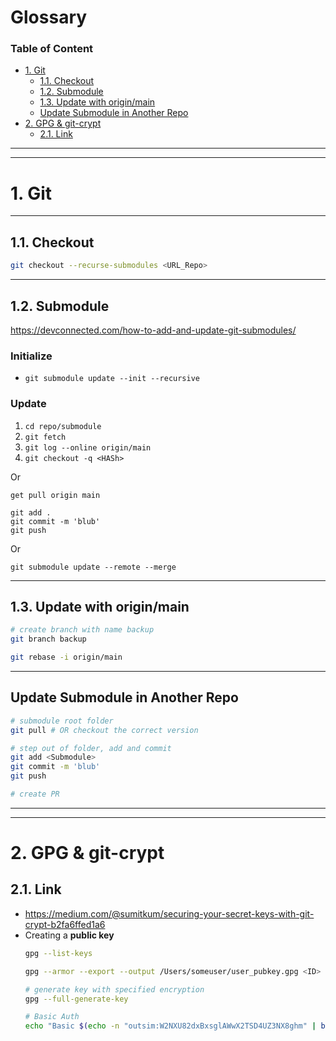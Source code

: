 # Glossary <!-- omit in toc -->
### Table of Content <!-- omit in toc -->
- [1. Git](#1-git)
  - [1.1. Checkout](#11-checkout)
  - [1.2. Submodule](#12-submodule)
  - [1.3. Update with origin/main](#13-update-with-originmain)
  - [Update Submodule in Another Repo](#update-submodule-in-another-repo)
- [2. GPG & git-crypt](#2-gpg--git-crypt)
  - [2.1. Link](#21-link)

---
---
# 1. Git

---
## 1.1. Checkout
```sh
git checkout --recurse-submodules <URL_Repo>
```

---
## 1.2. Submodule

https://devconnected.com/how-to-add-and-update-git-submodules/

### Initialize <!-- omit in toc -->

- `git submodule update --init --recursive`

### Update <!-- omit in toc -->
1. `cd repo/submodule`
2. `git fetch`
3. `git log --online origin/main`
4. `git checkout -q <HASh>`

Or
```
get pull origin main

git add .
git commit -m 'blub'
git push
```

Or 

`git submodule update --remote --merge`

---
## 1.3. Update with origin/main
``` sh
# create branch with name backup
git branch backup

git rebase -i origin/main
```

---
## Update Submodule in Another Repo
```sh
# submodule root folder
git pull # OR checkout the correct version

# step out of folder, add and commit
git add <Submodule>
git commit -m 'blub'
git push

# create PR
```


---
---
# 2. GPG & git-crypt
## 2.1. Link
- https://medium.com/@sumitkum/securing-your-secret-keys-with-git-crypt-b2fa6ffed1a6
- Creating a **public key**
  ``` sh
  gpg --list-keys

  gpg --armor --export --output /Users/someuser/user_pubkey.gpg <ID>

  # generate key with specified encryption
  gpg --full-generate-key

  # Basic Auth
  echo "Basic $(echo -n "outsim:W2NXU82dxBxsglAWwX2TSD4UZ3NX8ghm" | base64)"
  ```

